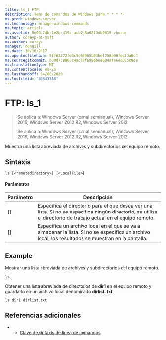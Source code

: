 ```yaml
---
title: ls_1 FTP
description: Tema de comandos de Windows para * * * *-
ms.prod: windows-server
ms.technology: manage-windows-commands
ms.topic: article
ms.assetid: 5e03c7db-1e2b-419c-acb2-8a68f3db9615 vhorne
author: coreyp-at-msft
ms.author: coreyp
manager: dongill
ms.date: 10/16/2017
ms.openlocfilehash: 5ff63272fe3c5e59965b04bef258a06fee2da0c4
ms.sourcegitcommit: b00d7c8968c4adc8f699dbee694afe6ed36bc9de
ms.translationtype: MT
ms.contentlocale: es-ES
ms.lasthandoff: 04/08/2020
ms.locfileid: "80843368"
---
```

# <a name="ftp-ls_1"></a>FTP: ls_1

> Se aplica a: Windows Server (canal semianual), Windows Server 2016, Windows Server 2012 R2, Windows Server 2012
> 
> 
> Se aplica a: Windows Server (canal semianual), Windows Server 2016, Windows Server 2012 R2, Windows Server 2012

Muestra una lista abreviada de archivos y subdirectorios del equipo remoto.   
## <a name="syntax"></a>Sintaxis  
```  
ls [<remotedirectory>] [<LocalFile>]  
```  
#### <a name="parameters"></a>Parámetros  

|      Parámetro      |                                                                       Descripción                                                                        |
|---------------------|----------------------------------------------------------------------------------------------------------------------------------------------------------|
| [<remotedirectory>] | Especifica el directorio para el que desea ver una lista. Si no se especifica ningún directorio, se utiliza el directorio de trabajo actual en el equipo remoto. |
|    [<LocalFile>]    |               Especifica un archivo local en el que se va a almacenar la lista. Si no se especifica un archivo local, los resultados se muestran en la pantalla.               |

## <a name="examples"></a><a name=BKMK_Examples></a>Example  
Mostrar una lista abreviada de archivos y subdirectorios del equipo remoto.  
```  
ls  
```  
Obtener una lista abreviada de directorios de **dir1** en el equipo remoto y guardarlo en un archivo local denominado **dirlist. txt**  
```  
ls dir1 dirlist.txt   
```  
## <a name="additional-references"></a>Referencias adicionales  
-   - [Clave de sintaxis de línea de comandos](command-line-syntax-key.md)  
